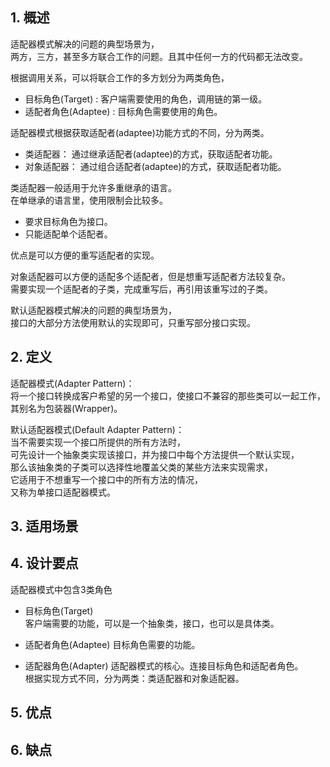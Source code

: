 ## 1. 概述

适配器模式解决的问题的典型场景为，  
两方，三方，甚至多方联合工作的问题。且其中任何一方的代码都无法改变。  

根据调用关系，可以将联合工作的多方划分为两类角色，

- 目标角色(Target) : 客户端需要使用的角色，调用链的第一级。
- 适配者角色(Adaptee) : 目标角色需要使用的角色。

适配器模式根据获取适配者(adaptee)功能方式的不同，分为两类。

- 类适配器：   通过继承适配者(adaptee)的方式，获取适配者功能。
- 对象适配器： 通过组合适配者(adaptee)的方式，获取适配者功能。

类适配器一般适用于允许多重继承的语言。  
在单继承的语言里，使用限制会比较多。

- 要求目标角色为接口。
- 只能适配单个适配者。

优点是可以方便的重写适配者的实现。

对象适配器可以方便的适配多个适配者，但是想重写适配者方法较复杂。  
需要实现一个适配者的子类，完成重写后，再引用该重写过的子类。


默认适配器模式解决的问题的典型场景为，  
接口的大部分方法使用默认的实现即可，只重写部分接口实现。


## 2. 定义

适配器模式(Adapter Pattern)：  
将一个接口转换成客户希望的另一个接口，使接口不兼容的那些类可以一起工作，  
其别名为包装器(Wrapper)。  


默认适配器模式(Default Adapter Pattern)：  
当不需要实现一个接口所提供的所有方法时，  
可先设计一个抽象类实现该接口，并为接口中每个方法提供一个默认实现，  
那么该抽象类的子类可以选择性地覆盖父类的某些方法来实现需求，  
它适用于不想重写一个接口中的所有方法的情况，  
又称为单接口适配器模式。


## 3. 适用场景



## 4. 设计要点

适配器模式中包含3类角色

- 目标角色(Target)  
  客户端需要的功能，可以是一个抽象类，接口，也可以是具体类。
  
- 适配者角色(Adaptee)
  目标角色需要的功能。
  
- 适配器角色(Adapter)
  适配器模式的核心。连接目标角色和适配者角色。  
  根据实现方式不同，分为两类：类适配器和对象适配器。


## 5. 优点



## 6. 缺点
